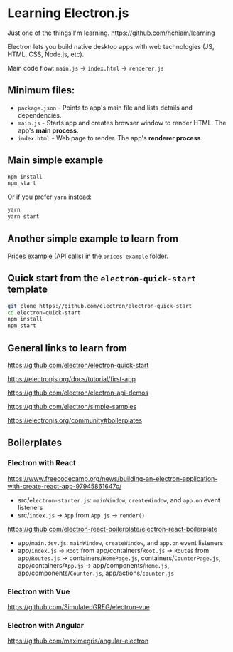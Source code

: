 # Learning Electron.js

Just one of the things I'm learning. https://github.com/hchiam/learning

Electron lets you build native desktop apps with web technologies (JS, HTML, CSS, Node.js, etc).

Main code flow: `main.js` -> `index.html` -> `renderer.js`

## Minimum files:

- `package.json` - Points to app's main file and lists details and dependencies.
- `main.js` - Starts app and creates browser window to render HTML. The app's **main process**.
- `index.html` - Web page to render. The app's **renderer process**.

## Main simple example

```bash
npm install
npm start
```

Or if you prefer `yarn` instead:

```bash
yarn
yarn start
```

## Another simple example to learn from

[Prices example (API calls)](https://github.com/hchiam/learning-electron/tree/master/prices-example) in the `prices-example` folder.

## Quick start from the `electron-quick-start` template

```bash
git clone https://github.com/electron/electron-quick-start
cd electron-quick-start
npm install
npm start
```

## General links to learn from

<https://github.com/electron/electron-quick-start>

<https://electronjs.org/docs/tutorial/first-app>

<https://github.com/electron/electron-api-demos>

<https://github.com/electron/simple-samples>

<https://electronjs.org/community#boilerplates>

## Boilerplates

### Electron with React

<https://www.freecodecamp.org/news/building-an-electron-application-with-create-react-app-97945861647c/>

* src/`electron-starter.js`: `mainWindow`, `createWindow`, and `app.on` event listeners
* src/`index.js` -> `App` from `App.js` -> `render()`

<https://github.com/electron-react-boilerplate/electron-react-boilerplate>

* app/`main.dev.js`: `mainWindow`, `createWindow`, and `app.on` event listeners
* app/`index.js` -> `Root` from app/containers/`Root.js` -> `Routes` from app/`Routes.js` -> containers/`HomePage.js`, containers/`CounterPage.js`, app/containers/`App.js` -> app/components/`Home.js`, app/components/`Counter.js`, app/actions/`counter.js`

### Electron with Vue

<https://github.com/SimulatedGREG/electron-vue>

### Electron with Angular

<https://github.com/maximegris/angular-electron>
